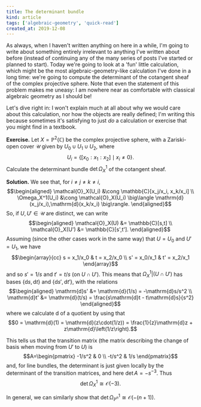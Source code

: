 ```yaml
---
title: The determinant bundle
kind: article
tags: ['algebraic-geometry', 'quick-read']
created_at: 2019-12-08
---
```


As always, when I haven't written anything on here in a while, I'm going to write about something entirely irrelevant to anything I've written about before (instead of continuing any of the many series of posts I've started or planned to start).
Today we're going to look at a 'fun' little calculation, which might be the most algebraic-geometry-like calculation I've done in a long time: we're going to compute the determinant of the cotangent sheaf of the complex projective sphere.
Note that even the statement of this problem makes me uneasy: I am nowhere near as comfortable with classical algebraic geometry as I should be!

<!-- more -->

Let's dive right in: I won't explain much at all about why we would care about this calculation, nor how the objects are really defined; I'm writing this because sometimes it's satisfying to just *do* a calculation or exercise that you might find in a textbook.

**Exercise.**
Let $X=\mathbb{P}^2(\mathbb{C})$ be the complex projective sphere, with a Zariski-open cover $\mathcal{U}$ given by $U_0 \cup U_1 \cup U_2$, where $$U_i = \{ [x_0:x_1:x_2] \mid x_i\neq0 \}.$$
Calculate the determinant bundle $\det\Omega_X^1$ of the cotangent sheaf.

**Solution.**
We see that, for $i\neq j\neq k\neq i$,
$$\begin{aligned}
    \mathcal{O}_X(U_i)
    &\cong
    \mathbb{C}[x_j/x_i, x_k/x_i]
\\  \Omega_X^1(U_i)
    &\cong
    \mathcal{O}_X(U_i) \big\langle \mathrm{d}(x_j/x_i),\mathrm{d}(x_k/x_i) \big\rangle.
\end{aligned}$$
So, if $U,U'\in\mathcal{U}$ are distinct, we can write
$$\begin{aligned}
    \mathcal{O}_X(U)
    &=
    \mathbb{C}[s,t]
\\  \mathcal{O}_X(U')
    &=
    \mathbb{C}[s',t'].
\end{aligned}$$
Assuming (since the other cases work in the same way) that $U=U_0$ and $U'=U_1$, we have
$$\begin{array}{cc}
    s = x_1/x_0
    & t = x_2/x_0
\\  s' = x_0/x_1
    & t' = x_2/x_1
\end{array}$$
and so $s'=1/s$ and $t'=t/s$ (on $U\cap U'$).
This means that $\Omega_X^1\vert(U\cap U')$ has bases $\{\mathrm{d}s,\mathrm{d}t\}$ and $\{\mathrm{d}s',\mathrm{d}t'\}$, with the relations
$$\begin{aligned}
    \mathrm{d}s'
    &=
    \mathrm{d}(1/s)
    =
    -\mathrm{d}s/s^2
\\  \mathrm{d}t'
    &=
    \mathrm{d}(t/s)
    =
    \frac{s\mathrm{d}t - t\mathrm{d}s}{s^2}
\end{aligned}$$
where we calculate $\mathrm{d}$ of a quotient by using that
$$0 = \mathrm{d}(1) = \mathrm{d}(z\cdot(1/z)) = \frac{1}{z}\mathrm{d}z + z\mathrm{d}\left(1/z\right).$$

This tells us that the transition matrix (the matrix describing the change of basis when moving from $U'$ to $U$) is
$$A=\begin{pmatrix}
    -1/s^2 & 0
\\  -t/s^2 & 1/s
\end{pmatrix}$$
and, for line bundles, the determinant is just given locally by the determinant of the transition matrices, and here $\det A=-s^{-3}$.
Thus $$\det\Omega_X^1 \cong \mathcal{O}(-3).$$

In general, we can similarly show that $\det\Omega_{\mathbb{P}^n}^1 \cong \mathcal{O}(-(n+1))$.